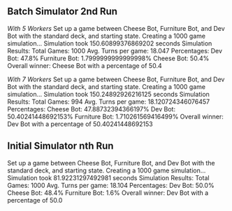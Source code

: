 ## Batch Simulator 2nd Run
_With 5 Workers_
Set up a game between Cheese Bot, Furniture Bot, and Dev Bot with the standard deck, and starting state.
Creating a 1000 game simulation...
Simulation took 150.60899376869202 seconds
Simulation Results:
	Total Games: 1000
	Avg. Turns per game: 18.047
	Percentages: 
		 Dev Bot: 47.8%
		 Furniture Bot: 1.7999999999999998%
		 Cheese Bot: 50.4%
	 Overall winner: Cheese Bot with a percentage of 50.4

_With 7 Workers_
Set up a game between Cheese Bot, Furniture Bot, and Dev Bot with the standard deck, and starting state.
Creating a 1000 game simulation...
Simulation took 150.24892926216125 seconds
Simulation Results:
	Total Games: 994
	Avg. Turns per game: 18.120724346076457
	Percentages: 
		 Cheese Bot: 47.88732394366197%
		 Dev Bot: 50.40241448692153%
		 Furniture Bot: 1.710261569416499%
	 Overall winner: Dev Bot with a percentage of 50.40241448692153

## Initial Simulator nth Run
Set up a game between Cheese Bot, Furniture Bot, and Dev Bot with the standard deck, and starting state.
Creating a 1000 game simulation...
Simulation took 81.92231297492981 seconds
Simulation Results:
	Total Games: 1000
	Avg. Turns per game: 18.104
	Percentages: 
		 Dev Bot: 50.0%
		 Cheese Bot: 48.4%
		 Furniture Bot: 1.6%
	 Overall winner: Dev Bot with a percentage of 50.0

